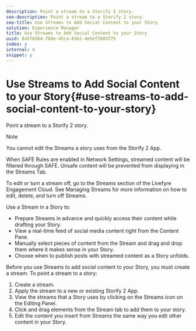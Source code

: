 ```yaml
---
description: Point a stream to a Storify 2 story.
seo-description: Point a stream to a Storify 2 story.
seo-title: Use Streams to Add Social Content to your Story
solution: Experience Manager
title: Use Streams to Add Social Content to your Story
uuid: 8a5f6dbd-fb9e-45ca-83e2-4e5ef3983f75
index: y
internal: n
snippet: y
---
```


# Use Streams to Add Social Content to your Story{#use-streams-to-add-social-content-to-your-story}

Point a stream to a Storify 2 story.

>[!NOTE]
>
>You cannot edit the Streams a story uses from the Storify 2 App.

When SAFE Rules are enabled in Network Settings, streamed content will be filtered through SAFE. Unsafe content will be prevented from displaying in the Streams Tab.

To edit or turn a stream off, go to the Streams section of the Livefyre Engagement Cloud. See Managing Streams for more information on how to edit, delete, and turn off Streams.

Use a Stream in a Story to:

* Prepare Streams in advance and quickly access their content while drafting your Story.
* View a real-time feed of social media content right from the Content Pane.
* Manually select pieces of content from the Stream and drag and drop them where it makes sense in your Story.
* Choose when to publish posts with streamed content&nbsp;as a Story unfolds.

Before you use Streams to add social content to your Story, you must create a stream. To point a stream to a story:

1. Create a stream.
1. Apply the stream to a new or existing Storify 2 App.
1. View the streams that a Story uses by clicking on the Streams icon on the Editing Panel.
1. Click and drag elements from the Stream tab to add them to your story.
1. Edit the content you insert from Streams the same way you edit other content in your Story.
